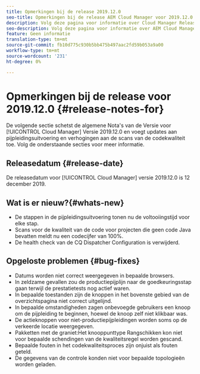 ```yaml
---
title: Opmerkingen bij de release 2019.12.0
seo-title: Opmerkingen bij de release AEM Cloud Manager voor 2019.12.0
description: Volg deze pagina voor informatie over Cloud Manager Release 2019.12.0.
seo-description: Volg deze pagina voor informatie over AEM Cloud Manager Release 2019.12.0.
feature: Geen informatie
translation-type: tm+mt
source-git-commit: fb10d775c930b5bb475b497aac2fd59b053a9a00
workflow-type: tm+mt
source-wordcount: '231'
ht-degree: 0%

---
```



# Opmerkingen bij de release voor 2019.12.0 {#release-notes-for}

De volgende sectie schetst de algemene Nota&#39;s van de Versie voor [!UICONTROL Cloud Manager] Versie 2019.12.0 en voegt updates aan pijpleidingsuitvoering en verhogingen aan de scans van de codekwaliteit toe.
Volg de onderstaande secties voor meer informatie.

## Releasedatum {#release-date}

De releasedatum voor [!UICONTROL Cloud Manager] versie 2019.12.0 is 12 december 2019.

## Wat is er nieuw?{#whats-new}

* De stappen in de pijpleidingsuitvoering tonen nu de voltooiingstijd voor elke stap.
* Scans voor de kwaliteit van de code voor projecten die geen code Java bevatten meldt nu een codecijfer van 100%.
* De health check van de CQ Dispatcher Configuration is verwijderd.

## Opgeloste problemen {#bug-fixes}

* Datums worden niet correct weergegeven in bepaalde browsers.
* In zeldzame gevallen zou de productiepijplijn naar de goedkeuringsstap gaan terwijl de prestatietests nog actief waren.
* In bepaalde toestanden zijn de knoppen in het bovenste gebied van de overzichtspagina niet correct uitgelijnd.
* In bepaalde omstandigheden zagen onbevoegde gebruikers een knoop om de pijpleiding te beginnen, hoewel de knoop zelf niet klikbaar was.
* De actieknoppen voor niet-productiepijpleidingen worden soms op de verkeerde locatie weergegeven.
* Pakketten met de graniet:Het knooppunttype Rangschikken kon niet voor bepaalde schendingen van de kwaliteitsregel worden gescand.
* Bepaalde fouten in het codekwaliteitsproces zijn onjuist als fouten geteld.
* De gegevens van de controle konden niet voor bepaalde topologieën worden geladen.
